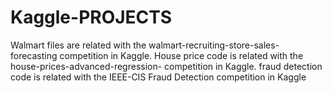 # Kaggle-PROJECTS
Walmart files are related with the walmart-recruiting-store-sales-forecasting competition in Kaggle.
House price code is related with the house-prices-advanced-regression- competition in Kaggle.
fraud detection code is related with the IEEE-CIS Fraud Detection competition in Kaggle
